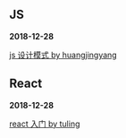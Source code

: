 ## JS

**2018-12-28**

[js 设计模式 by huangjingyang](https://github.com/FuntSui-FE/blog/issues/4)

## React

**2018-12-28**

[react 入门 by tuling](https://github.com/FuntSui-FE/blog/issues/3)
